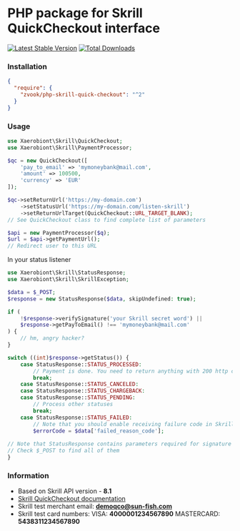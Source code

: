 # PHP package for Skrill QuickCheckout interface

[![Latest Stable Version](https://poser.pugx.org/zvook/php-skrill-quick-checkout/v/stable)](https://packagist.org/packages/zvook/php-skrill-quick-checkout)
[![Total Downloads](https://poser.pugx.org/zvook/php-skrill-quick-checkout/downloads)](https://packagist.org/packages/zvook/php-skrill-quick-checkout)

### Installation

```json
{
  "require": {
    "zvook/php-skrill-quick-checkout": "^2"
  }
}
```

### Usage

```php
use Xaerobiont\Skrill\QuickCheckout;
use Xaerobiont\Skrill\PaymentProcessor;

$qc = new QuickCheckout([
    'pay_to_email' => 'mymoneybank@mail.com',
    'amount' => 100500,
    'currency' => 'EUR'
]);

$qc->setReturnUrl('https://my-domain.com')
    ->setStatusUrl('https://my-domain.com/listen-skrill')
    ->setReturnUrlTarget(QuickCheckout::URL_TARGET_BLANK);
// See QuickCheckout class to find complete list of parameters

$api = new PaymentProcessor($q);
$url = $api->getPaymentUrl();
// Redirect user to this URL
```

In your status listener

```php
use Xaerobiont\Skrill\StatusResponse;
use Xaerobiont\Skrill\SkrillException;

$data = $_POST;
$response = new StatusResponse($data, skipUndefined: true);

if (
    !$response->verifySignature('your Skrill secret word') || 
    $response->getPayToEmail() !== 'mymoneybank@mail.com'
) {
    // hm, angry hacker?
}

switch ((int)$response->getStatus()) {
    case StatusResponse::STATUS_PROCESSED:
        // Payment is done. You need to return anything with 200 http code, otherwise, Skrill will retry request
        break;
    case StatusResponse::STATUS_CANCELED:
    case StatusResponse::STATUS_CHARGEBACK:
    case StatusResponse::STATUS_PENDING:
        // Process other statuses
        break;
    case StatusResponse::STATUS_FAILED:
        // Note that you should enable receiving failure code in Skrill account
        $errorCode = $data['failed_reason_code'];
        
// Note that StatusResponse contains parameters required for signature validation only.
// Check $_POST to find all of them
}
```

### Information

- Based on Skrill API version - **8.1**
- [Skrill QuickCheckout documentation](https://www.skrill.com/fileadmin/content/pdf/Skrill_Quick_Checkout_Guide.pdf)
- Skrill test merchant email: **demoqco@sun-fish.com**
- Skrill test card numbers: VISA: **4000001234567890** MASTERCARD: **5438311234567890**